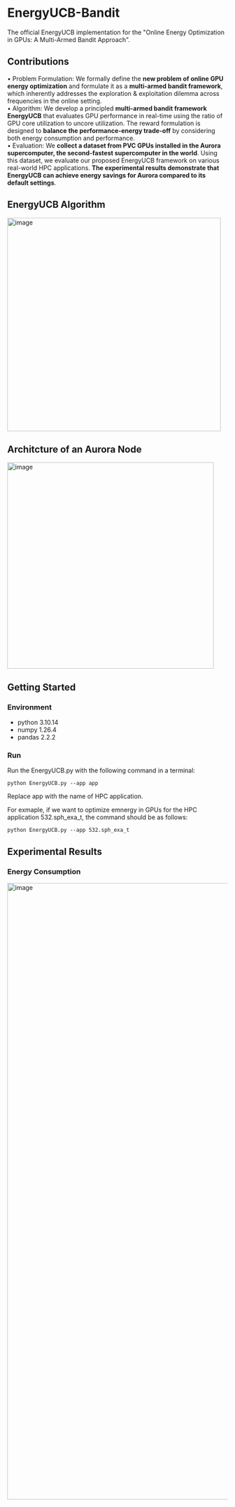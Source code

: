 # EnergyUCB-Bandit
The official EnergyUCB implementation for the "Online Energy Optimization in GPUs: A Multi-Armed Bandit Approach".

## Contributions
• Problem Formulation: We formally define the **new problem of online GPU energy optimization** and formulate it as a **multi-armed bandit framework**, which inherently addresses the exploration \& exploitation dilemma across frequencies in the online setting. <br/>
• Algorithm: We develop a principled **multi-armed bandit framework EnergyUCB** that evaluates GPU performance in real-time using the ratio of GPU core utilization to uncore utilization. The reward formulation is designed to **balance the performance-energy trade-off** by considering both energy consumption and performance. <br/>
• Evaluation: We **collect a dataset from PVC GPUs installed in the Aurora supercomputer, the second-fastest supercomputer in the world**. Using this dataset, we evaluate our proposed EnergyUCB framework on various real-world HPC applications. **The experimental results demonstrate that EnergyUCB can achieve energy savings for Aurora compared to its default settings**. <br/>

## EnergyUCB Algorithm
<img width="488" alt="image" src="https://github.com/user-attachments/assets/6f6f2d35-d841-47cf-8ad5-ee53d9ad436e">

## Architcture of an Aurora Node
<img width="472" alt="image" src="https://github.com/user-attachments/assets/7b904c5f-2337-47c5-870a-54754e154ec5">

## Getting Started
### Environment
* python             3.10.14
* numpy              1.26.4
* pandas             2.2.2

### Run
Run the EnergyUCB.py with the following command in a terminal:

`python EnergyUCB.py --app app`

Replace app with the name of HPC application.

For exmaple, if we want to optimize emnergy in GPUs for the HPC application 532.sph_exa_t, the command should be as follows:

`python EnergyUCB.py --app 532.sph_exa_t`

## Experimental Results
### Energy Consumption
<img width="1410" alt="image" src="https://github.com/user-attachments/assets/8301301b-15a0-4d9a-9f6a-51b4d3aa3258">


